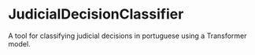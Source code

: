 # JudicialDecisionClassifier
A tool for classifying judicial decisions in portuguese using a Transformer model.

